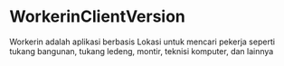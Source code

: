 # WorkerinClientVersion

Workerin adalah aplikasi berbasis Lokasi untuk mencari pekerja seperti tukang bangunan, tukang ledeng, montir, teknisi komputer, dan lainnya
